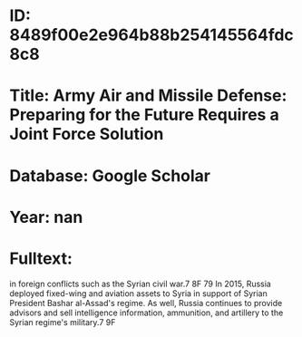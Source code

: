 # ID: 8489f00e2e964b88b254145564fdc8c8
# Title: Army Air and Missile Defense: Preparing for the Future Requires a Joint Force Solution
# Database: Google Scholar
# Year: nan
# Fulltext:
in foreign conflicts such as the Syrian civil war.7 8F 79 In 2015, Russia deployed fixed-wing and aviation assets to Syria in support of Syrian President Bashar al-Assad's regime.
As well, Russia continues to provide advisors and sell intelligence information, ammunition, and artillery to the Syrian regime's military.7 9F
